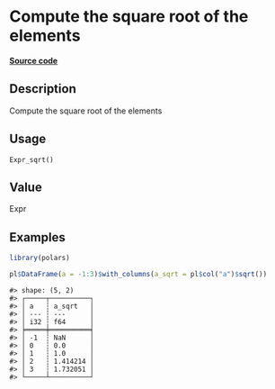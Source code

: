 

# Compute the square root of the elements

[**Source code**](https://github.com/pola-rs/r-polars/tree/8dac37e8bf89bcd080a13d0ed20dd1dc2bee615f/R/expr__expr.R#L1035)

## Description

Compute the square root of the elements

## Usage

<pre><code class='language-R'>Expr_sqrt()
</code></pre>

## Value

Expr

## Examples

``` r
library(polars)

pl$DataFrame(a = -1:3)$with_columns(a_sqrt = pl$col("a")$sqrt())
```

    #> shape: (5, 2)
    #> ┌─────┬──────────┐
    #> │ a   ┆ a_sqrt   │
    #> │ --- ┆ ---      │
    #> │ i32 ┆ f64      │
    #> ╞═════╪══════════╡
    #> │ -1  ┆ NaN      │
    #> │ 0   ┆ 0.0      │
    #> │ 1   ┆ 1.0      │
    #> │ 2   ┆ 1.414214 │
    #> │ 3   ┆ 1.732051 │
    #> └─────┴──────────┘
